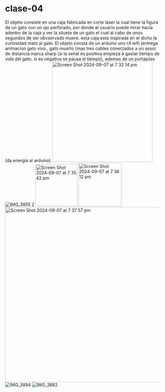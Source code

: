 # clase-04
El objeto consiste en una caja fabricada en corte laser la cual tiene la figura de un gato con un ojo perforado, por donde el usuario puede mirar hacia adentro de la caja y ver la silueta de un gato el cual al cabo de unos segundos de ser obvservado muere. esta caja esta inspirada en el dicho la curiosidad mato al gato. El objeto consta de un arduino uno r4 wifi (entrega animacion gato vivo., gato muerto )mas tres cables conectados a un sesor de distancia marca sharp (si la señal es positiva empieza a gastar tiempo de vida del gato, si es negativa se pausa el tiempo), ademas de un portapilas (da energia al arduino)
<img width="327" alt="Screen Shot 2024-09-07 at 7 32 14 pm" src="https://github.com/user-attachments/assets/ed9144d2-9557-4ecd-8cfa-4040191df906">
![IMG_3855 2](https://github.com/user-attachments/assets/ebd64208-1d50-4a56-aac9-0a4895a33aa6)
<img width="136" alt="Screen Shot 2024-09-07 at 7 35 42 pm" src="https://github.com/user-attachments/assets/35a9e227-04a1-4306-affb-91e0586e57d7">
<img width="140" alt="Screen Shot 2024-09-07 at 7 36 12 pm" src="https://github.com/user-attachments/assets/410dc299-39d6-4c3f-9429-8123a2933246">
<img width="569" alt="Screen Shot 2024-09-07 at 7 37 57 pm" src="https://github.com/user-attachments/assets/83f3e943-68ee-40c9-b2ac-d7674bca486a">
![IMG_3884](https://github.com/user-attachments/assets/f0d59336-f46d-4b3b-b658-ceb7b6389418)
![IMG_3882](https://github.com/user-attachments/assets/c3cf10bc-c1c4-41db-be2a-b472939615f1)



